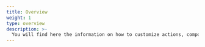 ```yaml
---
title: Overview
weight: 1
type: overview
description: >-
  You will find here the information on how to customize actions, components and operations in Beagle Flutter.
---
```

